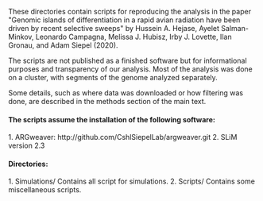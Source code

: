 These directories contain scripts for reproducing the analysis in the paper "Genomic islands of differentiation in a rapid avian radiation have been driven by recent selective sweeps" by Hussein A. Hejase, Ayelet Salman-Minkov, Leonardo Campagna, Melissa J. Hubisz, Irby J. Lovette, Ilan Gronau, and Adam Siepel (2020).

The scripts are not published as a finished software but for informational purposes and transparency of our analysis. Most of the analysis was done on a cluster, with segments of the genome analyzed separately.

Some details, such as where data was downloaded or how filtering was done, are described in the methods section of the main text.

<h4>The scripts assume the installation of the following software:</h4>
1.	ARGweaver: http://github.com/CshlSiepelLab/argweaver.git 
2.	SLiM version 2.3

<h4>Directories:</h4>
1. Simulations/ Contains all script for simulations.
2. Scripts/ Contains some miscellaneous scripts.
